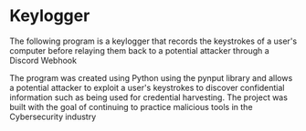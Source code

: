 # Keylogger
The following program is a keylogger that records the keystrokes of a user's computer before relaying them back to a potential attacker through a Discord Webhook

The program was created using Python using the pynput library and allows a potential attacker to exploit a user's keystrokes to discover confidential information such as being used for credential harvesting. The project was built with the goal of continuing to practice malicious tools in the Cybersecurity industry
